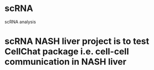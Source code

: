 # scRNA
scRNA analysis
# scRNA NASH liver project is to test CellChat package i.e. cell-cell communication in NASH liver 
